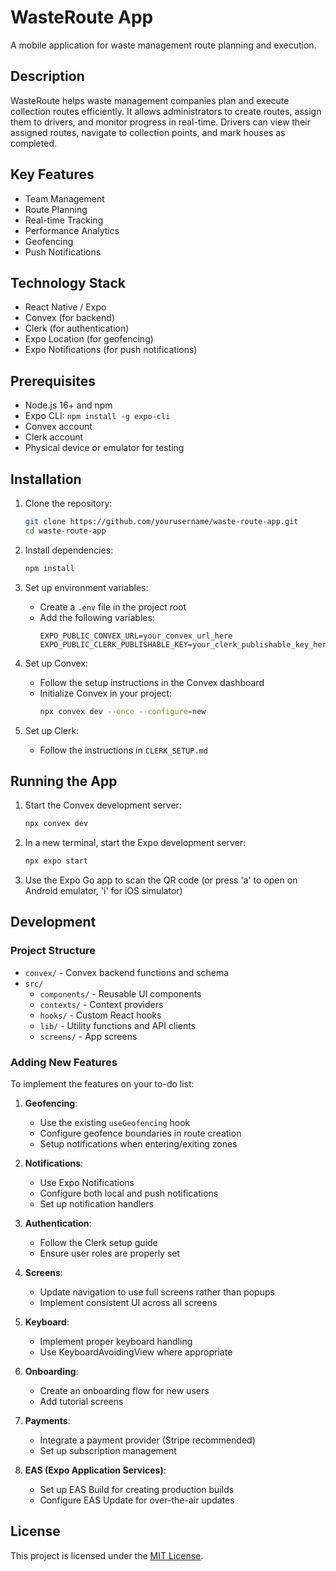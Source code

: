 # WasteRoute App

A mobile application for waste management route planning and execution.

## Description

WasteRoute helps waste management companies plan and execute collection routes efficiently. It allows administrators to create routes, assign them to drivers, and monitor progress in real-time. Drivers can view their assigned routes, navigate to collection points, and mark houses as completed.

## Key Features

- Team Management
- Route Planning
- Real-time Tracking
- Performance Analytics
- Geofencing
- Push Notifications

## Technology Stack

- React Native / Expo
- Convex (for backend)
- Clerk (for authentication)
- Expo Location (for geofencing)
- Expo Notifications (for push notifications)

## Prerequisites

- Node.js 16+ and npm
- Expo CLI: `npm install -g expo-cli`
- Convex account
- Clerk account
- Physical device or emulator for testing

## Installation

1. Clone the repository:
   ```bash
   git clone https://github.com/yourusername/waste-route-app.git
   cd waste-route-app
   ```

2. Install dependencies:
   ```bash
   npm install
   ```

3. Set up environment variables:
   - Create a `.env` file in the project root
   - Add the following variables:
     ```
     EXPO_PUBLIC_CONVEX_URL=your_convex_url_here
     EXPO_PUBLIC_CLERK_PUBLISHABLE_KEY=your_clerk_publishable_key_here
     ```

4. Set up Convex:
   - Follow the setup instructions in the Convex dashboard
   - Initialize Convex in your project:
     ```bash
     npx convex dev --once --configure=new
     ```

5. Set up Clerk:
   - Follow the instructions in `CLERK_SETUP.md`

## Running the App

1. Start the Convex development server:
   ```bash
   npx convex dev
   ```

2. In a new terminal, start the Expo development server:
   ```bash
   npx expo start
   ```

3. Use the Expo Go app to scan the QR code (or press 'a' to open on Android emulator, 'i' for iOS simulator)

## Development

### Project Structure

- `convex/` - Convex backend functions and schema
- `src/`
  - `components/` - Reusable UI components
  - `contexts/` - Context providers
  - `hooks/` - Custom React hooks
  - `lib/` - Utility functions and API clients
  - `screens/` - App screens

### Adding New Features

To implement the features on your to-do list:

1. **Geofencing**:
   - Use the existing `useGeofencing` hook
   - Configure geofence boundaries in route creation
   - Setup notifications when entering/exiting zones

2. **Notifications**:
   - Use Expo Notifications
   - Configure both local and push notifications
   - Set up notification handlers

3. **Authentication**:
   - Follow the Clerk setup guide
   - Ensure user roles are properly set

4. **Screens**:
   - Update navigation to use full screens rather than popups
   - Implement consistent UI across all screens

5. **Keyboard**:
   - Implement proper keyboard handling
   - Use KeyboardAvoidingView where appropriate

6. **Onboarding**:
   - Create an onboarding flow for new users
   - Add tutorial screens

7. **Payments**:
   - Integrate a payment provider (Stripe recommended)
   - Set up subscription management

8. **EAS (Expo Application Services)**:
   - Set up EAS Build for creating production builds
   - Configure EAS Update for over-the-air updates

## License

This project is licensed under the [MIT License](LICENSE).
